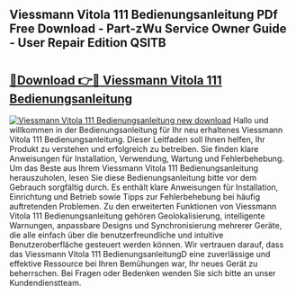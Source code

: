 ## Viessmann Vitola 111 Bedienungsanleitung PDf Free Download - Part-zWu Service Owner Guide - User Repair Edition QSlTB

# <h2><a href="http://df2abq0.blite.top/?on=Viessmann+Vitola+111+Bedienungsanleitung">🔗Download 👉🔴 Viessmann Vitola 111 Bedienungsanleitung</a></h2>

[![Viessmann Vitola 111 Bedienungsanleitung new download](https://i.imgur.com/lujVjoI.png)](http://df2abq0.blite.top/?on=Viessmann+Vitola+111+Bedienungsanleitung)
Hallo und willkommen in der Bedienungsanleitung für Ihr neu erhaltenes Viessmann Vitola 111 Bedienungsanleitung. Dieser Leitfaden soll Ihnen helfen, Ihr Produkt zu verstehen und erfolgreich zu betreiben. Sie finden klare Anweisungen für Installation, Verwendung, Wartung und Fehlerbehebung. Um das Beste aus Ihrem Viessmann Vitola 111 Bedienungsanleitung herauszuholen, lesen Sie diese Bedienungsanleitung bitte vor dem Gebrauch sorgfältig durch. Es enthält klare Anweisungen für Installation, Einrichtung und Betrieb sowie Tipps zur Fehlerbehebung bei häufig auftretenden Problemen. Zu den erweiterten Funktionen von Viessmann Vitola 111 Bedienungsanleitung gehören Geolokalisierung, intelligente Warnungen, anpassbare Designs und Synchronisierung mehrerer Geräte, die alle einfach über die benutzerfreundliche und intuitive Benutzeroberfläche gesteuert werden können. Wir vertrauen darauf, dass das Viessmann Vitola 111 BedienungsanleitungD eine zuverlässige und effektive Ressource bei Ihren Bemühungen war, Ihr neues Gerät zu beherrschen. Bei Fragen oder Bedenken wenden Sie sich bitte an unser Kundendienstteam.
